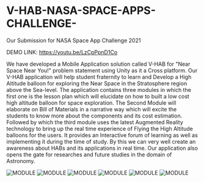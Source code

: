 # V-HAB-NASA-SPACE-APPS-CHALLENGE-
Our Submission for NASA Space App Challenge 2021

DEMO LINK: https://youtu.be/LzCpPpnD1Co

We have developed a Mobile Application solution called V-HAB for "Near Space Near You!" problem statement using Unity as it a Cross platform. Our V-HAB  application will help student fraternity to learn and Develop a High Altitude balloon for exploring the Near Space in the Stratosphere region above the Sea-level. The application contains three modules in which the first one is the lesson plan which will elucidate on how to built a low cost high altitude balloon for space exploration. The Second Module will elaborate on Bill of Materials in a narrative way which will excite the students to know more about the components and its cost estimation. Followed by which the third module uses the latest Augmented Reality technology to bring up the real time experience of Flying the High Altitude balloons for the users. It provides an Interactive forum of learning as well as implementing it during the time of study. By this we can very well create an awareness about HABs and its applications in real time. Our application also opens the gate for researches and future studies in the domain of Astronomy.


![MODULE](https://github.com/ShyamDev12/V-HAB-NASA-SPACE-APPS-CHALLENGE-/blob/main/ar1.png)
![MODULE](https://github.com/ShyamDev12/V-HAB-NASA-SPACE-APPS-CHALLENGE-/blob/main/ar2.png)
![MODULE](https://github.com/ShyamDev12/V-HAB-NASA-SPACE-APPS-CHALLENGE-/blob/main/ar3.png)
![MODULE](https://github.com/ShyamDev12/V-HAB-NASA-SPACE-APPS-CHALLENGE-/blob/main/ar4.png)
![MODULE](https://github.com/ShyamDev12/V-HAB-NASA-SPACE-APPS-CHALLENGE-/blob/main/ar5.png)
![MODULE](https://github.com/ShyamDev12/V-HAB-NASA-SPACE-APPS-CHALLENGE-/blob/main/ar6.png)






